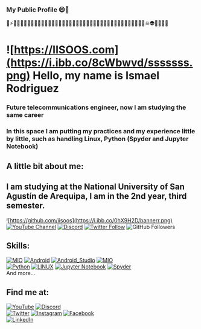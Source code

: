 ### My Public Profile 😄👋
🔭⚡😆😅😇😉😊🙂🙃😋😌😍🥰😘😗😙😚😜😝😛🤑😎🤓🧐🤠🥳🤡😏😒🙄🤨🤔🤫🤗💤😈👿👹👻💀☠👽🤖😺😻😿
# ![https://IISOOS.com](https://i.ibb.co/8cWbwvd/sssssss.png) Hello, my name is Ismael Rodriguez
### Future telecommunications engineer, now I am studying the same career
### In this space I am putting my practices and my experience little by little, such as handling Linux, Python (Spyder and Jupyter Notebook)
## A little bit about me:

## I am studying at the National University of San Agustín de Arequipa, I am in the 2nd year, third semester.
![https://github.com/iisoos](https://i.ibb.co/0hX9H2D/bannerr.png)
[![YouTube Channel](https://img.shields.io/youtube/channel/subscribers/UCxPD7bsocoAMq8Dj18kmGyQ?style=social)](https://www.youtube.com/channel/UC9LZX_o0jwcUkDBq10KvMOw)
[![Discord](https://img.shields.io/discord/729672926432985098?style=social&label=Discord&logo=discord)](https://discord.gg/gpMC8Wej)
[![Twitter Follow](https://img.shields.io/twitter/follow/IISOOSS?style=social)](https://twitter.com/IISOOSS)
![GitHub Followers](https://img.shields.io/github/followers/iisoos?style=social)
## Skills:
[![MIO](https://img.shields.io/badge/ISOS-69C9D0?style=for-the-badge&logo=Color=white&labelColor=101010)]()
[![Android](https://img.shields.io/badge/Android-3DDC84?style=for-the-badge&logo=android&logoColor=white&labelColor=101010)]()
[![Android_Studio](https://img.shields.io/badge/Android_Studio-FA7343?style=for-the-badge&logo=android-studio&logoColor=white&labelColor=101010)]()
[![MIO](https://img.shields.io/badge/ISOS-69C9D0?style=for-the-badge&logo=huawei&logoColor=white&labelColor=101010)]()
</br>
[![Python](https://img.shields.io/badge/python-1575F9?style=for-the-badge&logo=python&logoColor=white&labelColor=101010)]()
[![LINUX](https://img.shields.io/badge/lINUX-232F3E?style=for-the-badge&logo=LINUX&logoColor=white&labelColor=101010)]()
[![Jupyter Notebook](https://img.shields.io/badge/Jupyter_Notebook-F7DF1E?style=for-the-badge&logo=jupyter&logoColor=white&labelColor=101010)]()
[![Spyder](https://img.shields.io/badge/Spyder-FF0000?style=for-the-badge&logo=spyder-IDE&logoColor=white&labelColor=101010)]()
</br>
And more...

## Find me at:

[![YouTube](https://img.shields.io/badge/YouTube-ISOS_by_Ismael_Rodriguez-FF0000?style=for-the-badge&logo=youtube&logoColor=white&labelColor=101010)](https://www.youtube.com/channel/UC9LZX_o0jwcUkDBq10KvMOw)
[![Discord](https://img.shields.io/badge/Discord-ISOS-5865F2?style=for-the-badge&logo=discord&logoColor=white&labelColor=101010)](https://discord.gg/gpMC8Wej)
</br>
[![Twitter](https://img.shields.io/badge/Twitter-@IISOOSS-1DA1F2?style=for-the-badge&logo=twitter&logoColor=white&labelColor=101010)](https://twitter.com/IISOOSS)
[![Instagram](https://img.shields.io/badge/Instagram-@ISOS-E4405F?style=for-the-badge&logo=instagram&logoColor=white&labelColor=101010)](https://www.instagram.com/is_os_/)
[![Facebook](https://img.shields.io/badge/Facebook-@Ismael-1877F2?style=for-the-badge&logo=facebook&logoColor=white&labelColor=101010)](https://www.facebook.com/profile.php?id=100013488942067)
</br>
[![LinkedIn](https://img.shields.io/badge/LinkedIn-Ismael_Rodriguez-0077B5?style=for-the-badge&logo=linkedin&logoColor=white&labelColor=101010)]( https://www.linkedin.com/in/ismael-oscar-rodriguez-cruz-401446243/)
